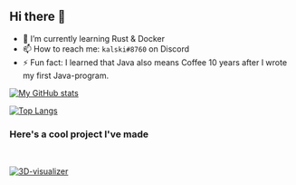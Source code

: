 ## Hi there 👋
- 🌱 I’m currently learning Rust & Docker
- 📫 How to reach me: `kalski#8760` on Discord
- ⚡ Fun fact: I learned that Java also means Coffee 10 years after I wrote my first Java-program.

[![My GitHub stats](https://github-readme-stats.vercel.app/api?username=kqlski&count_private=true&show_icons=true&theme=github_dark)](https://github.com/anuraghazra/github-readme-stats)

[![Top Langs](https://github-readme-stats.vercel.app/api/top-langs/?username=kqlski&layout=compact&theme=github_dark)](https://github.com/anuraghazra/github-readme-stats)

### Here's a cool project I've made
<br>

[![3D-visualizer](https://github-readme-stats.vercel.app/api/pin/?username=kqlski&repo=3d-visualizer&theme=github_dark)](https://github.com/kqlski/3d-visualizer)
